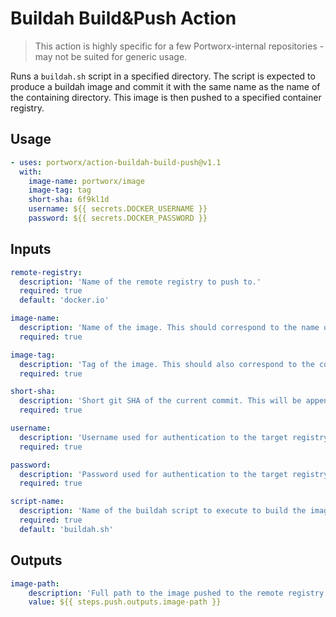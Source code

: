 # Buildah Build&Push Action

> This action is highly specific for a few Portworx-internal repositories - may not be suited for generic usage.

Runs a `buildah.sh` script in a specified directory. The script is expected to produce a buildah image and commit it with the same name as the name of the containing directory.
This image is then pushed to a specified container registry.

## Usage

```yml
- uses: portworx/action-buildah-build-push@v1.1
  with:
    image-name: portworx/image
    image-tag: tag
    short-sha: 6f9kl1d
    username: ${{ secrets.DOCKER_USERNAME }}
    password: ${{ secrets.DOCKER_PASSWORD }}
```

## Inputs

```yml
remote-registry:
  description: 'Name of the remote registry to push to.'
  required: true
  default: 'docker.io'

image-name:
  description: 'Name of the image. This should correspond to the name of the repository which will be pushed to.'
  required: true

image-tag:
  description: 'Tag of the image. This should also correspond to the containing directory name. The resulting tag will use this name.'
  required: true

short-sha:
  description: 'Short git SHA of the current commit. This will be appended to the pushed image tag.'
  required: true

username:
  description: 'Username used for authentication to the target registry.'
  required: true

password:
  description: 'Password used for authentication to the target registry.'
  required: true

script-name:
  description: 'Name of the buildah script to execute to build the image.'
  required: true
  default: 'buildah.sh'
```

## Outputs

```yml
image-path:
    description: 'Full path to the image pushed to the remote registry.'
    value: ${{ steps.push.outputs.image-path }}
```
